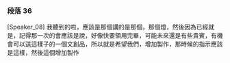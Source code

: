 ### 段落 36

[Speaker_08] 我聽到的啦，應該是那個講的是那個，那個燈，然後因為已經就是，記得那一次的會應該是說，好像快要領用完畢，可能未來還是有些貴賓，有機會可以送這樣子的一個文創品，所以就是希望我們，增加製作，那時候的指示應該是這樣，然後這個增加製作